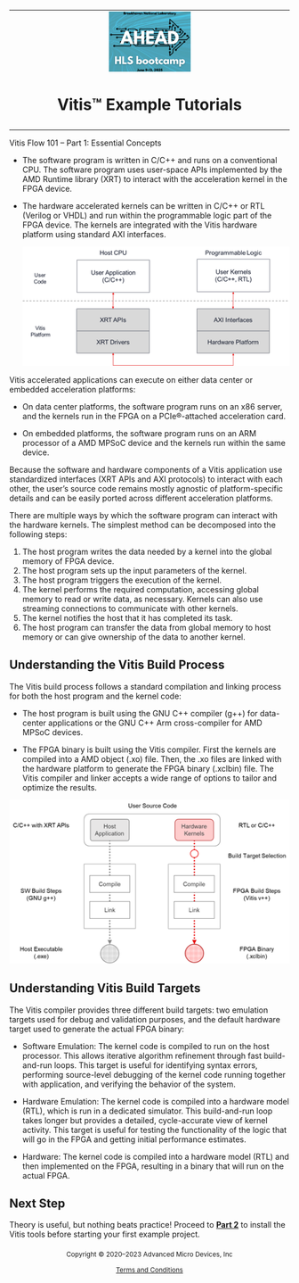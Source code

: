<table class="sphinxhide" width="100%">
 <tr>
   <td align="center"><img src="./images/copy.png" width="30%"/><h1>Vitis™ Example Tutorials</h1>
   </td>
 </tr>
 <tr>
 <td>
 </td>
 </tr>
</table

# Vitis Flow 101 – Part 1: Essential Concepts


* The software program is written in C/C++ and runs on a conventional CPU. The software program uses user-space APIs implemented by the AMD Runtime library (XRT) to interact with the acceleration kernel in the FPGA device.

* The hardware accelerated kernels can be written in C/C++ or RTL (Verilog or VHDL) and run within the programmable logic part of the FPGA device. The kernels are integrated with the Vitis hardware platform using standard AXI interfaces.

  ![img](./images/part1_execution_model.png)

Vitis accelerated applications can execute on either data center or embedded acceleration platforms:

* On data center platforms, the software program runs on an x86 server, and the kernels run in the FPGA on a PCIe®-attached acceleration card.

* On embedded platforms, the software program runs on an ARM processor of a AMD MPSoC device and the kernels run within the same device. 

Because the software and hardware components of a Vitis application use standardized interfaces (XRT APIs and AXI protocols) to interact with each other, the user’s source code remains mostly agnostic of platform-specific details and can be easily ported across different acceleration platforms.

There are multiple ways by which the software program can interact with the hardware kernels. The simplest method can be decomposed into the following steps:

1. The host program writes the data needed by a kernel into the global memory of FPGA device.
2. The host program sets up the input parameters of the kernel.
3. The host program triggers the execution of the kernel.
4. The kernel performs the required computation, accessing global memory to read or write data, as necessary. Kernels can also use streaming connections to communicate with other kernels.
5. The kernel notifies the host that it has completed its task.
6. The host program can transfer the data from global memory to host memory or can give ownership of the data to another kernel.

## Understanding the Vitis Build Process

The Vitis build process follows a standard compilation and linking process for both the host program and the kernel code:

* The host program is built using the GNU C++ compiler (g++) for data-center applications or the GNU C++ Arm cross-compiler for AMD MPSoC devices. 

* The FPGA binary is built using the Vitis compiler. First the kernels are compiled into a AMD object (.xo) file. Then, the .xo files are linked with the hardware platform to generate the FPGA binary (.xclbin) file. The Vitis compiler and linker accepts a wide range of options to tailor and optimize the results. 

![img](./images/part1_build_flow.png)

## Understanding Vitis Build Targets

The Vitis compiler provides three different build targets: two emulation targets used for debug and validation purposes, and the default hardware target used to generate the actual FPGA binary:

* Software Emulation: The kernel code is compiled to run on the host processor. This allows iterative algorithm refinement through fast build-and-run loops. This target is useful for identifying syntax errors, performing source-level debugging of the kernel code running together with application, and verifying the behavior of the system.

* Hardware Emulation: The kernel code is compiled into a hardware model (RTL), which is run in a dedicated simulator. This build-and-run loop takes longer but provides a detailed, cycle-accurate view of kernel activity. This target is useful for testing the functionality of the logic that will go in the FPGA and getting initial performance estimates.

* Hardware: The kernel code is compiled into a hardware model (RTL) and then implemented on the FPGA, resulting in a binary that will run on the actual FPGA.

## Next Step

Theory is useful, but nothing beats practice! Proceed to [**Part 2**](./Part2.md) to install the Vitis tools before starting your first example project.

<p class="sphinxhide" align="center"><sub>Copyright © 2020–2023 Advanced Micro Devices, Inc</sub></p>

<p class="sphinxhide" align="center"><sup><a href="https://www.amd.com/en/corporate/copyright">Terms and Conditions</a></sup></p>

